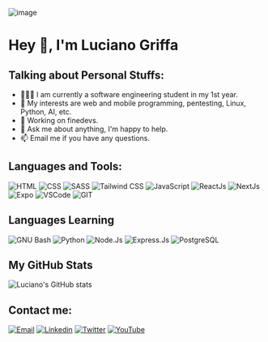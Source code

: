![image](https://user-images.githubusercontent.com/73656863/212271496-21c77c39-9cee-4d27-990a-a8b1a0bee0d0.png)
# Hey 👋, I'm Luciano Griffa

## Talking about Personal Stuffs:

- 👨🏽‍💻 I am currently a software engineering student in my 1st year.
- 🤔 My interests are web and mobile programming, pentesting, Linux, Python, AI, etc.
- 💼 Working on finedevs.
- 💬 Ask me about anything, I'm happy to help.
- 📫 Email me if you have any questions.

## Languages and Tools:
![HTML](https://img.shields.io/badge/html-black.svg?&style=for-the-badge&logo=html5&logoColor=orange)
![CSS](https://img.shields.io/badge/css-black.svg?&style=for-the-badge&logo=css3&logoColor=blue)
![SASS](https://img.shields.io/badge/sass-black.svg?&style=for-the-badge&logo=sass&logoColor=pink)
![Tailwind CSS](https://img.shields.io/badge/tailwind-black.svg?&style=for-the-badge&logo=tailwindcss&logoColor=blue)
![JavaScript](https://img.shields.io/badge/javascript-black.svg?&style=for-the-badge&logo=javascript&logoColor=yellow)
![ReactJs](https://img.shields.io/badge/react-black.svg?&style=for-the-badge&logo=react&logoColor=blue)
![NextJs](https://img.shields.io/badge/next.js-black.svg?&style=for-the-badge&logo=next.js&logoColor=white)
![Expo](https://img.shields.io/badge/expo-black.svg?&style=for-the-badge&logo=expo&logoColor=white)
![VSCode](https://img.shields.io/badge/vscode-black.svg?&style=for-the-badge&logo=visualstudiocode&logoColor=blue)
![GIT](https://img.shields.io/badge/git-black.svg?&style=for-the-badge&logo=git&logoColor=orange)

## Languages Learning

![GNU Bash](https://img.shields.io/badge/GNUBash-black.svg?&style=for-the-badge&logo=GNUBash&logoColor=white)
![Python](https://img.shields.io/badge/python-black.svg?&style=for-the-badge&logo=python&logoColor=blue)
![Node.Js](https://img.shields.io/badge/node.js-black.svg?&style=for-the-badge&logo=node.js&logoColor=green)
![Express.Js](https://img.shields.io/badge/express-black.svg?&style=for-the-badge&logo=express&logoColor=white)
![PostgreSQL](https://img.shields.io/badge/postgresql-black.svg?&style=for-the-badge&logo=postgresql&logoColor=blue)

## My GitHub Stats
![Luciano's GitHub stats](https://github-readme-stats.vercel.app/api?username=lucianogriffa&show_icons=true&theme=transparent)


## Contact me:

[![Email](https://img.shields.io/badge/gmail-red.svg?&style=for-the-badge&logo=gmail&logoColor=white)](mailto:lucianogriffa@protonmail.com)
[![Linkedin](https://img.shields.io/badge/linkedin-blue.svg?&style=for-the-badge&logo=linkedin&logoColor=white)](https://www.linkedin.com/in/lucianogriffa/)
[![Twitter](https://img.shields.io/badge/twitter-white.svg?&style=for-the-badge&logo=twitter&logoColor=blue)](https://twitter.com/lucianogriffa_) 
[![YouTube](https://img.shields.io/badge/youtube-red.svg?&style=for-the-badge&logo=youtube&logoColor=white)](https://www.youtube.com/channel/UCNXJlH_ecGJzt2QJUYhquIQ)
